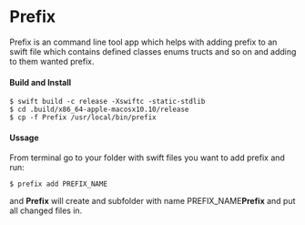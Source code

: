 # Prefix
Prefix is an command line tool app which helps with adding prefix to an swift file which contains defined classes enums tructs and so on and adding to them wanted prefix.

#### Build and Install

```
$ swift build -c release -Xswiftc -static-stdlib
$ cd .build/x86_64-apple-macosx10.10/release
$ cp -f Prefix /usr/local/bin/prefix
```

#### Ussage

From terminal go to your folder with swift files you want to add prefix and run:

```
$ prefix add PREFIX_NAME
```

and **Prefix** will create and subfolder with name PREFIX_NAME**Prefix** and put all changed files in.
